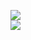 [![](https://img.shields.io/badge/Made%20With-Github%20Spray-lightgrey.svg?style=for-the-badge&logo=github)](https://github.com/Annihil/github-spray#5020)  
[![](https://i.imgur.com/2DrTn0Z.gif)](https://github.com/Annihil/github-spray)